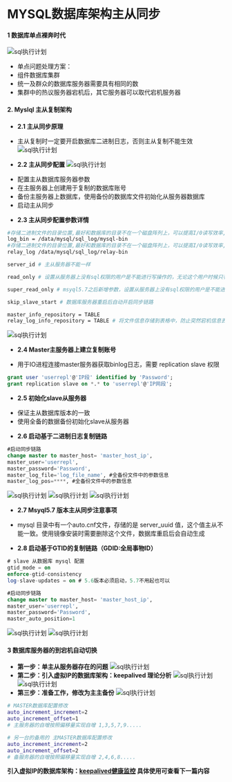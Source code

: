 # MYSQL数据库架构主从同步

#### 1 数据库单点裸奔时代
![sql执行计划](./images/13-1.png)
- 单点问题处理方案：
- 组件数据库集群
- 统一及群众的数据库服务器需要具有相同的数
- 集群中的热议服务器宕机后，其它服务器可以取代宕机服务器

#### 2. Myslql 主从复制架构
+ **2.1 主从同步原理**
- 主从复制时一定要开启数据库二进制日志，否则主从复制不能生效
![sql执行计划](./images/13-2.png)
+ **2.2 主从同步配置**
![sql执行计划](./images/13-3.png)
- 配置主从数据库服务器参数
- 在主服务器上创建用于复制的数据库账号
- 备份主服务器上数据库，使用备份的数据库文件初始化从服务器数据库
- 启动主从同步
+ **2.3 主从同步配置参数详情**
```bash
#存储二进制文件的目录位置,最好和数据库的目录不在一个磁盘阵列上，可以提高I/0读写效率,`mysql-bin`为文件的前缀（默认是以主机名为前缀，这里设置前缀是为了防止主机名修改收无法读取的问题）
log_bin = /data/mysql/sql_log/mysql-bin
#存储二进制文件的目录位置,最好和数据库的目录不在一个磁盘阵列上，可以提高I/0读写效率,`relay-bin`为文件的前缀（默认是以主机名为前缀，这里设置前缀是为了防止主机名修改收无法读取的问题）
relay_log /data/mysql/sql_log/relay-bin

server_id # 主从服务器不能一样

read_only # 设置从服务器上没有sql权限的用户是不能进行写操作的，无论这个用户时候只有写权限（无法限制root）

super_read_only # msyql5.7之后新增参数，设置从服务器上没有sql权限的用户是不能进行写操作的，无论这个用户时候只有写权限（root也会被限制不能写）

skip_slave_start # 数据库服务器重启后自动开启同步链路 

master_info_repository = TABLE
relay_log_info_repository = TABLE # 将文件信息存储到表格中，防止突然宕机信息丢失（默认是存储在文件系统中）
```
![sql执行计划](./images/13-4.png)

+ **2.4 Master主服务器上建立复制账号**
- 用于IO进程连接master服务器获取binlog日志，需要 replication slave 权限
```sql
grant user 'userrepl'@'IP段' identified by 'Password';
grant replication slave on *.* to 'userrepl'@'IP网段';
```

+ **2.5 初始化slave从服务器**
- 保证主从数据库版本的一致
- 使用全备的数据备份初始化slave从服务器

+ **2.6 启动基于二进制日志复制链路**
```sql
#启动同步链路
change master to master_host= 'master_host_ip',
master_user='userrepl',
master_password='Password',
master_log_file='log_file_name', #全备份文件中的参数信息
master_log_pos=****, #全备份文件中的参数信息
```
![sql执行计划](./images/13-5.png)
![sql执行计划](./images/13-6.png)
![sql执行计划](./images/13-7.png)

+ **2.7 Msyql5.7 版本主从同步注意事项**
- mysql 目录中有一个auto.cnf文件，存储的是 server_uuid 值，这个值主从不能一致。使用镜像安装时需要删除这个文件，数据库重启后会自动生成

+ **2.8 启动基于GTID的复制链路（GDID:全局事物ID）**
```sql
# slave 从数据库 mysql 配置
gtid_mode = on
enforce-gtid-consistency
log-slave-updates = on # 5.6版本必须启动，5.7不用起也可以

#启动同步链路
change master to master_host= 'master_host_ip',
master_user='userrepl',
master_password='Password',
master_auto_position=1
```
![sql执行计划](./images/13-8.png)
![sql执行计划](./images/13-9.png)

#### 3 数据库服务器的到宕机自动切换
+ **第一步：单主从服务器存在的问题**
![sql执行计划](./images/13-10.png)
+ **第二步：引入虚拟IP的数据库架构：keepalived 理论分析**
![sql执行计划](./images/13-11.png)
![sql执行计划](./images/13-12.png)
+ **第三步：准备工作，修改为主主备份**
![sql执行计划](./images/13-13.png)
```bash
# MASTER数据库配置修改
auto_increment_increment=2
auto_increment_offset=1
# 主服务器的自增按照偏移量实现自增 1,3,5,7,9.....

# 另一台的备用的 主MASTER数据库配置修改
auto_increment_increment=2
auto_increment_offset=2
# 备服务器的自增按照偏移量实现自增 2,4,6,8.....
```

**引入虚拟IP的数据库架构：[keepalived健康监控](./14.Keepalived数据库心跳监控及自动切换.md) 具体使用可查看下一篇内容**


